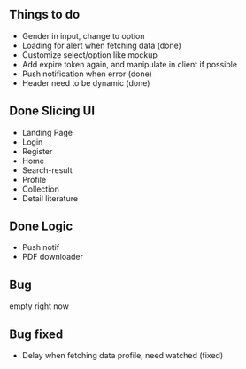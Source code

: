 ## Things to do
- Gender in input, change to option
- Loading for alert when fetching data (done)
- Customize select/option like mockup
- Add expire token again, and manipulate in client if possible
- Push notification when error (done)
- Header need to be dynamic (done)

## Done Slicing UI 
- Landing Page
- Login
- Register
- Home
- Search-result
- Profile
- Collection
- Detail literature

## Done Logic
- Push notif
- PDF downloader

## Bug
empty right now

## Bug fixed
- Delay when fetching data profile, need watched (fixed)